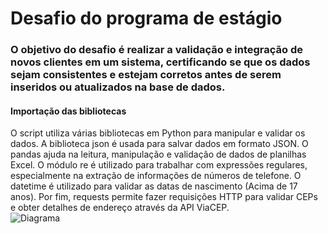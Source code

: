 # Desafio do programa de estágio

</div>

### O objetivo do desafio é  realizar a validação e integração de novos clientes em um sistema, certificando se  que os dados sejam consistentes e estejam corretos antes de serem inseridos ou atualizados na base de dados.

</div>

#### Importação das bibliotecas
O script utiliza várias bibliotecas em Python para manipular e validar os dados. A biblioteca json é usada para salvar dados em formato JSON. O pandas ajuda na leitura, manipulação e validação de dados de planilhas Excel. O módulo re é utilizado para trabalhar com expressões regulares, especialmente na extração de informações de números de telefone. O datetime é utilizado para validar as datas de nascimento (Acima de 17 anos). Por fim, requests permite fazer requisições HTTP para validar CEPs e obter detalhes de endereço através da API ViaCEP. 
<br>
![Diagrama](https://github.com/rafaelkabata/desafio-estagio-engdados/Imagens/bibliotecas.png)
